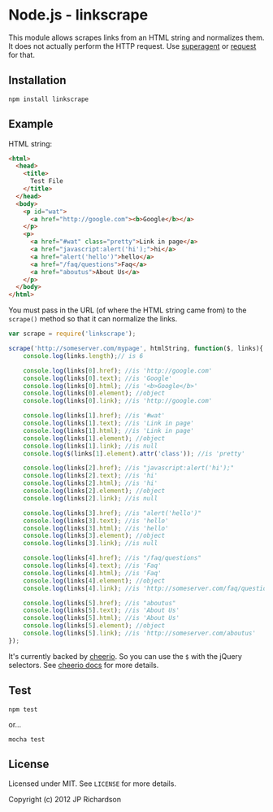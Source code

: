 Node.js - linkscrape
=====================
 
This module allows scrapes links from an HTML string and normalizes them. It does not actually perform the HTTP request. Use [superagent][1] or [request][2] for that.


Installation
------------

    npm install linkscrape



Example
-------

HTML string:
```html
<html>
  <head>
    <title>
      Test File
    </title>
  </head>
  <body>
    <p id="wat">
      <a href="http://google.com"><b>Google</b></a>
    </p>
    <p>
      <a href="#wat" class="pretty">Link in page</a>
      <a href="javascript:alert('hi');">hi</a>
      <a href="alert('hello')">hello</a>
      <a href="/faq/questions">Faq</a>
      <a href="aboutus">About Us</a>
    </p>
  </body>
</html>
```

You must pass in the URL (of where the HTML string came from) to the `scrape()` method so that it can normalize the links.

```javascript
var scrape = require('linkscrape');

scrape('http://someserver.com/mypage', htmlString, function($, links){
    console.log(links.length);// is 6

    console.log(links[0].href); //is 'http://google.com'
    console.log(links[0].text); //is 'Google'
    console.log(links[0].html); //is '<b>Google</b>'
    console.log(links[0].element); //object
    console.log(links[0].link); //is 'http://google.com'

    console.log(links[1].href); //is '#wat'
    console.log(links[1].text); //is 'Link in page'
    console.log(links[1].html); //is 'Link in page'
    console.log(links[1].element); //object
    console.log(links[1].link); //is null
    console.log($(links[1].element).attr('class')); //is 'pretty'

    console.log(links[2].href); //is "javascript:alert('hi');"
    console.log(links[2].text); //is 'hi'
    console.log(links[2].html); //is 'hi'
    console.log(links[2].element); //object
    console.log(links[2].link); //is null

    console.log(links[3].href); //is "alert('hello')"
    console.log(links[3].text); //is 'hello'
    console.log(links[3].html); //is 'hello'
    console.log(links[3].element); //object
    console.log(links[3].link); //is null

    console.log(links[4].href); //is "/faq/questions"
    console.log(links[4].text); //is 'Faq'
    console.log(links[4].html); //is 'Faq'
    console.log(links[4].element); //object
    console.log(links[4].link); //is 'http://someserver.com/faq/questions'

    console.log(links[5].href); //is "aboutus"
    console.log(links[5].text); //is 'About Us'
    console.log(links[5].html); //is 'About Us'
    console.log(links[5].element); //object
    console.log(links[5].link); //is 'http://someserver.com/aboutus'
});
```

It's currently backed by [cheerio][3]. So you can use the `$` with the jQuery selectors. See [cheerio docs][3] for more details. 



Test
----

    npm test

or...

    mocha test



License
-------

Licensed under MIT. See `LICENSE` for more details.

Copyright (c) 2012 JP Richardson


[1]:http://visionmedia.github.com/superagent/
[2]:https://github.com/mikeal/request
[3]:https://github.com/MatthewMueller/cheerio
